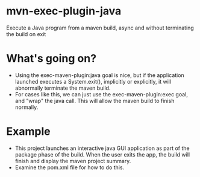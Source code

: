# mvn-exec-plugin-java
Execute a Java program from a maven build, async and without terminating the build on exit

# What's going on?
- Using the exec-maven-plugin:java goal is nice, but if the application launched executes a System.exit(), implicitly or explicitly, it will abnormally terminate the maven build.
- For cases like this, we can just use the exec-maven-plugin:exec goal, and "wrap" the java call. This will allow the maven build to finish normally.

# Example
- This project launches an interactive java GUI application as part of the package phase of the build. When the user exits the app, the build will finish and display the maven project summary. 
- Examine the pom.xml file for how to do this.
